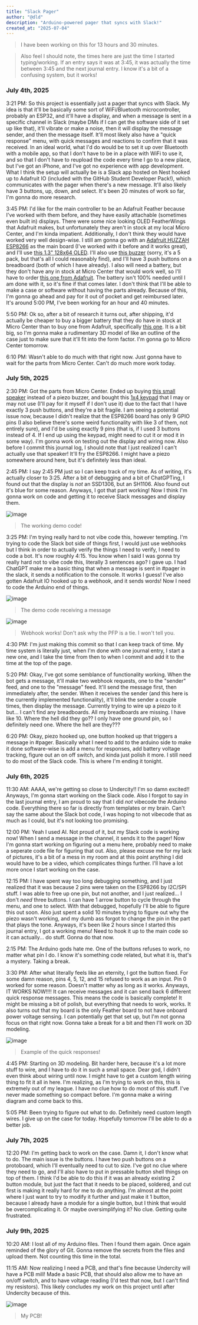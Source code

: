 ```yaml
---
title: "Slack Pager"
author: "@dld"
description: "Arduino-powered pager that syncs with Slack!"
created_at: "2025-07-04"
---
```


> I have been working on this for 13 hours and 30 minutes.

> Also feel I should note, the times here are just the time I started typing/working. If an entry says it was at 3:45, it was actually the time between 3:45 and the next journal entry. I know it's a bit of a confusing system, but it works!

### July 4th, 2025

3:21 PM: So this project is essentially just a pager that syncs with Slack. My idea is that it'll be basically some sort of WiFi/Bluetooth microcontroller, probably an ESP32, and it'll have a display, and when a message is sent in a specific channel in Slack (maybe DMs if I can get the software side of it set up like that), it'll vibrate or make a noise, then it will display the message sender, and then the message itself. It'll most likely also have a "quick response" menu, with quick messages and reactions to confirm that it was received. In an ideal world, what I'd do would be to set it up over Bluetooth with a mobile app, so that I don't have to be in a place with WiFi to use it, and so that I don't have to reupload the code every time I go to a new place, but I've got an iPhone, and I've got no experience with app development. What I think the setup will actually be is a Slack app hosted on Nest hooked up to Adafruit IO (included with the GitHub Student Developer Pack!), which communicates with the pager when there's a new message. It'll also likely have 3 buttons, up, down, and select. It's been 20 minutes of work so far, I'm gonna do more research.

3:45 PM: I'd like for the main controller to be an Adafruit Feather because I've worked with them before, and they have easily attachable (sometimes even built in) displays. There were some nice looking OLED FeatherWings that Adafruit makes, but unfortunately they aren't in stock at my local Micro Center, and I'm kinda impatient. Additionally, I don't think they would have worked very well design-wise. I still am gonna go with an [Adafruit HUZZAH ESP8266](https://www.microcenter.com/product/460313/adafruit-industries-feather-huzzah-with-esp8266-wifi) as the main board (I've worked with it before and it works great), and I'll use [this 1.3" 128x64 OLED](https://www.microcenter.com/product/643965/inland-iic-spi-13-128x64-oled-v20-graphic-display-module-for-arduino-uno-r3). I'll also use [this buzzer](https://www.microcenter.com/product/677929/leo-sales-ltd-piezo-buzzer-23x10mm-3-24v-(5-pack)) (sorry, it's a 5 pack, but that's all I could reasonably find), and I'll have 3 push buttons on a breadboard (both of which I have already). I also will need a battery, but they don't have any in stock at Micro Center that would work well, so I'll have to order [this one from Adafruit](https://www.adafruit.com/product/1578). The battery isn't 100% needed until I am done with it, so it's fine if that comes later. I don't think that I'll be able to make a case or software without having the parts already. Because of this, I'm gonna go ahead and pay for it out of pocket and get reimbursed later. It's around 5:00 PM, I've been working for an hour and 40 minutes.

5:50 PM: Ok so, after a bit of research it turns out, after shipping, it'd actually be cheaper to buy a bigger battery that they do have in stock at Micro Center than to buy one from Adafruit, specifically [this one](https://www.microcenter.com/product/636273/adafruit-industries-lithium-ion-cylindrical-battery-37v-2200mah). It is a bit big, so I'm gonna make a rudimentary 3D model of like an outline of the case just to make sure that it'll fit into the form factor. I'm gonna go to Micro Center tomorrow.

6:10 PM: Wasn't able to do much with that right now. Just gonna have to wait for the parts from Micro Center. Can't do much more work today.

### July 5th, 2025

2:30 PM: Got the parts from Micro Center. Ended up buying [this small speaker](https://www.microcenter.com/product/612829/adafruit-industries-mini-metal-speaker-w-wires-8-ohm-05w) instead of a piezo buzzer, and bought this [1x4 keypad](https://www.microcenter.com/product/613569/adafruit-industries-membrane-1x4-keypad-extras) that I may or may not use (I'll pay for it myself if I don't use it) due to the fact that I have exactly 3 push buttons, and they're a bit fragile. I am seeing a potential issue now, because I didn't realize that the ESP8266 board has only 9 GPIO pins (I also believe there's some weird functionality with like 3 of them, not entirely sure), and I'd be using exactly 9 pins (that is, if I used 3 buttons instead of 4. If I end up using the keypad, might need to cut it or mod it in some way). I'm gonna work on testing out the display and wiring now. Also before I commit this journal log, I should note that I just realized I can't actually use that speaker! It'll fry the ESP8266. I might have a piezo somewhere around here, but it's definitely less than ideal.

2:45 PM: I say 2:45 PM just so I can keep track of my time. As of writing, it's actually closer to 3:25. After a bit of debugging and a bit of ChatGPTing, I found out that the display is _not_ an SSD1306, but an SH1106. Also found out it's blue for some reason. Anyways, I got that part working! Now I think I'm gonna work on code and getting it to receive Slack messages and display them.

![image](https://github.com/user-attachments/assets/8cdc94c0-e6ab-40c0-aab1-b9c5dcf8b012)
> The working demo code!

3:25 PM: I'm trying really hard to not vibe code this, however tempting. I'm trying to code the Slack bot side of things first, I would just use webhooks but I think in order to actually verify the things I need to verify, I need to code a bot. It's now roughly 4:15. You know when I said I was gonna try really hard not to vibe code this, literally 3 sentences ago? I gave up. I had ChatGPT make me a basic thing that when a message is sent in #pager in the slack, it sends a notification to the console. It works I guess! I've also gotten Adafruit IO hooked up to a webhook, and it sends words! Now I need to code the Arduino end of things.

![image](https://github.com/user-attachments/assets/489f4946-f0e0-4ed0-baed-301f7ae764c6)
> The demo code receiving a message

![image](https://github.com/user-attachments/assets/bff1cb36-6065-4d98-80c1-59d1ceae60ea)
> Webhook works! Don't ask why the PFP is a tie. I won't tell you.

4:30 PM: I'm just making this commit so that I can keep track of time. My time system is literally just, when I'm done with one journal entry, I start a new one, and I take the time from then to when I commit and add it to the time at the top of the page.

5:20 PM: Okay, I've got some semblance of functionality working. When the bot gets a message, it'll make two webhook requests, one to the "sender" feed, and one to the "message" feed. It'll send the message first, then immediately after, the sender. When it receives the sender (and this here is the currently implemented functionality), it'll blink the sender a couple times, then display the message. Currently trying to wire up a piezo to it but... I can't find any breadboards. All my breadboards are missing. I have like 10. Where the hell did they go?? I only have one ground pin, so I definitely need one. Where the hell are they???

6:20 PM: Okay, piezo hooked up, one button hooked up that triggers a message in #pager. Basically what I need to add to the arduino side to make it done software-wise is add a menu for responses, add battery voltage tracking, figure out an on off switch, and kinda just polish it more. I still need to do most of the Slack code. This is where I'm ending it tonight.

### July 6th, 2025

11:30 AM: AAAA, we're getting so close to Undercity!! I'm so damn excited!! Anyways, I'm gonna start working on the Slack code. Also I forgot to say in the last journal entry, I am proud to say that I did _not_ vibecode the Arduino code. Everything there so far is directly from templates or my brain. Can't say the same about the Slack bot code, I was hoping to not vibecode that as much as I could, but it's not looking too promising. 

12:00 PM: Yeah I used AI. Not proud of it, but my Slack code is working now! When I send a message in the channel, it sends it to the pager! Now I'm gonna start working on figuring out a menu here, probably need to make a seperate code file for figuring that out. Also, please excuse me for my lack of pictures, it's a bit of a mess in my room and at this point anything I did would have to be a video, which complicates things further. I'll have a lot more once I start working on the case.

12:15 PM: I have spent way too long debugging something, and I just realized that it was because 2 pins were taken on the ESP8266 by I2C/SPI stuff. I was able to free up one pin, but not another, and I just realized... I don't _need_ three buttons. I can have 1 arrow button to cycle through the menu, and one to select. With that debugged, hopefully I'll be able to figure this out soon. Also just spent a solid 10 minutes trying to figure out why the piezo wasn't working, and my dumb ass forgot to change the pin in the part that plays the tone. Anyways, it's been like 2 hours since I started this journal entry, I got a working menu! Need to hook it up to the main code so it can actually... do stuff. Gonna do that now.

2:15 PM: The Arduino gods hate me. One of the buttons refuses to work, no matter what pin I do. I know it's something code related, but what it is, that's a mystery. Taking a break.

3:30 PM: After what literally feels like an eternity, I got the button fixed. For some damn reason, pins 4, 5, 12, and 15 refused to work as an input. Pin 0 worked for some reason. Doesn't matter why as long as it works. Anyways, IT WORKS NOW!!!! It can receive messages and it can send back 6 different quick response messages. This means the code is basically complete! It might be missing a bit of polish, but everything that needs to work, works. It also turns out that my board is the only Feather board to not have onboard power voltage sensing. I can potentially get that set up, but I'm not gonna focus on that right now. Gonna take a break for a bit and then I'll work on 3D modeling.

![image](https://github.com/user-attachments/assets/f6f52bb1-a387-4152-8fe7-187d5f20b233)
> Example of the quick responses!

4:45 PM: Starting on 3D modeling. Bit harder here, because it's a lot more stuff to wire, and I have to do it in such a small space. Dear god, I didn't even think about wiring until now. I might have to get a custom length wiring thing to fit it all in here. I'm realizing, as I'm trying to work on this, this is extremely out of my league. I have no clue how to do most of this stuff. I've never made something so compact before. I'm gonna make a wiring diagram and come back to this.

5:05 PM: Been trying to figure out what to do. Definitely need custom length wires. I give up on the case for today. Hopefully tomorrow I'll be able to do a better job.

### July 7th, 2025

12:20 PM: I'm getting back to work on the case. Damn it, I don't know what to do. The main issue is the buttons. I have two push buttons on a protoboard, which I'll eventually need to cut to size. I've got no clue where they need to go, and I'll also have to put in pressable button shell things on top of them. I think I'd be able to do this if it was an already existing 2 button module, but just the fact that it needs to be placed, soldered, and cut first is making it really hard for me to do anything. I'm almost at the point where I just want to try to modify it further and just make it 1 button, because I already have a module for a single button, but I think that would be overcomplicating it. Or maybe oversimplifying it? No clue. Getting quite frustrated.

### July 9th, 2025

10:20 AM: I lost all of my Arduino files. Then I found them again. Once again reminded of the glory of Git. Gonna remove the secrets from the files and upload them. Not counting this time in the total. 

11:15 AM: Now realizing I need a PCB, and that's fine because Undercity will have a PCB mill! Made a basic PCB, that should also allow me to have an on/off switch, and to have voltage reading (I'd test that now, but I can't find my resistors). This likely concludes my work on this project until after Undercity because of this.

![image](https://github.com/user-attachments/assets/26f8783e-3838-4581-b23d-59ada369f5de)
> My PCB! 
